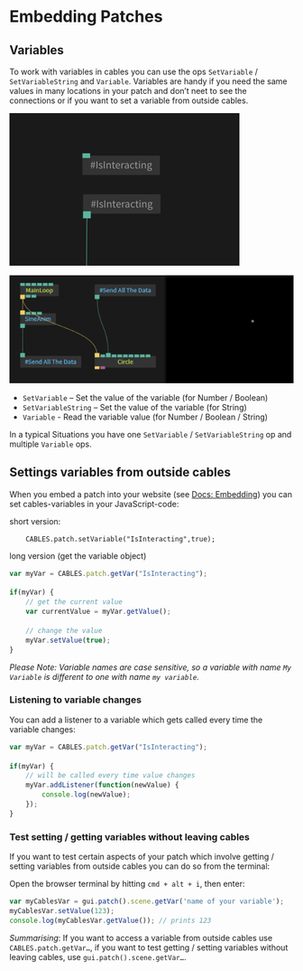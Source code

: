 # Embedding Patches

## Variables

To work with variables in cables you can use the ops `SetVariable` / `SetVariableString` and `Variable`.
Variables are handy if you need the same values in many locations in your patch and don’t neet to see the connections or if you want to set a variable from outside cables.

![Button](img/vars.png)

![Button](img/a_sending_variables_animation.gif)

- `SetVariable` – Set the value of the variable (for Number / Boolean)
- `SetVariableString` – Set the value of the variable (for String)
- `Variable` - Read the variable value (for Number / Boolean / String)

In a typical Situations you have one `SetVariable` / `SetVariableString` op and multiple `Variable` ops.

## Settings variables from outside cables

When you embed a patch into your website (see [Docs: Embedding](https://docs.cables.gl/dev_embed/dev_embed.html)) you can set cables-variables in your JavaScript-code:

short version:

```
    CABLES.patch.setVariable("IsInteracting",true);
```

long version (get the variable object)

```javascript
var myVar = CABLES.patch.getVar("IsInteracting");

if(myVar) {
    // get the current value
    var currentValue = myVar.getValue(); 

    // change the value
    myVar.setValue(true);    
}
```

*Please Note: Variable names are case sensitive, so a variable with name `My Variable` is different to one with name `my variable`.*

### Listening to variable changes

You can add a listener to a variable which gets called every time the variable changes:

```javascript
var myVar = CABLES.patch.getVar("IsInteracting");

if(myVar) {
	// will be called every time value changes
    myVar.addListener(function(newValue) {
        console.log(newValue);
    });
}
```



### Test setting / getting variables without leaving cables

If you want to test certain aspects of your patch which involve getting / setting variables from outside cables you can do so from the terminal:  

Open the browser terminal by hitting `cmd + alt + i`, then enter:

```javascript
var myCablesVar = gui.patch().scene.getVar('name of your variable');
myCablesVar.setValue(123);
console.log(myCablesVar.getValue()); // prints 123
```

*Summarising*: If you want to access a variable from outside cables use `CABLES.patch.getVar…`, if you want to test getting / setting variables without leaving cables, use `gui.patch().scene.getVar…`.  
